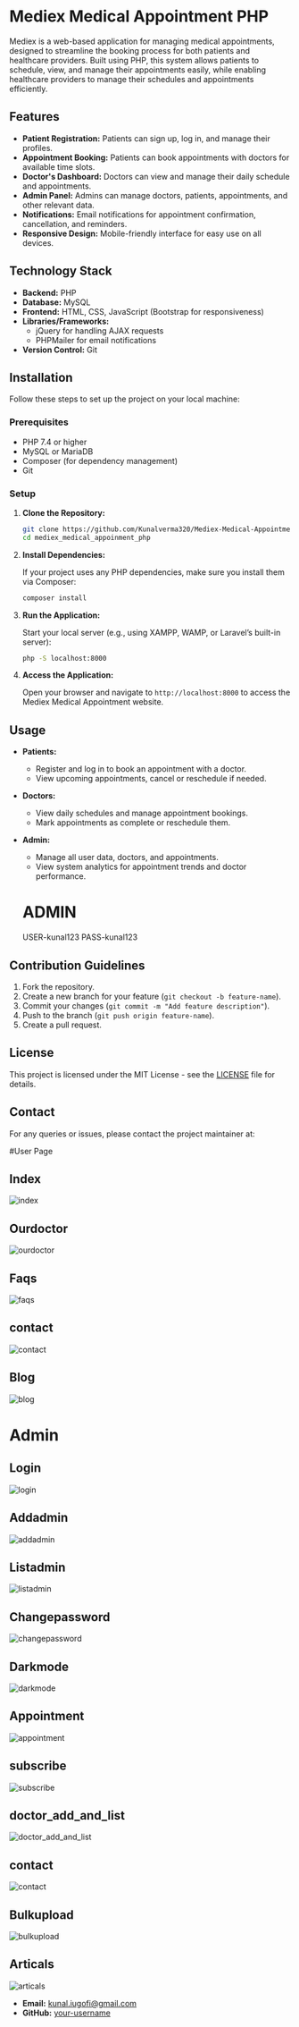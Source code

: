 # Mediex Medical Appointment PHP

Mediex is a web-based application for managing medical appointments, designed to streamline the booking process for both patients and healthcare providers. Built using PHP, this system allows patients to schedule, view, and manage their appointments easily, while enabling healthcare providers to manage their schedules and appointments efficiently.

## Features

- **Patient Registration:** Patients can sign up, log in, and manage their profiles.
- **Appointment Booking:** Patients can book appointments with doctors for available time slots.
- **Doctor's Dashboard:** Doctors can view and manage their daily schedule and appointments.
- **Admin Panel:** Admins can manage doctors, patients, appointments, and other relevant data.
- **Notifications:** Email notifications for appointment confirmation, cancellation, and reminders.
- **Responsive Design:** Mobile-friendly interface for easy use on all devices.

## Technology Stack

- **Backend:** PHP
- **Database:** MySQL
- **Frontend:** HTML, CSS, JavaScript (Bootstrap for responsiveness)
- **Libraries/Frameworks:** 
    - jQuery for handling AJAX requests
    - PHPMailer for email notifications
- **Version Control:** Git

## Installation

Follow these steps to set up the project on your local machine:

### Prerequisites

- PHP 7.4 or higher
- MySQL or MariaDB
- Composer (for dependency management)
- Git

### Setup

1. **Clone the Repository:**

    ```bash
    git clone https://github.com/Kunalverma320/Mediex-Medical-Appointment-PHP.git
    cd mediex_medical_appoinment_php
    ```

2. **Install Dependencies:**

    If your project uses any PHP dependencies, make sure you install them via Composer:

    ```bash
    composer install


3. **Run the Application:**

    Start your local server (e.g., using XAMPP, WAMP, or Laravel’s built-in server):

    ```bash
    php -S localhost:8000
    ```

6. **Access the Application:**

    Open your browser and navigate to `http://localhost:8000` to access the Mediex Medical Appointment website.

## Usage

- **Patients:** 
    - Register and log in to book an appointment with a doctor.
    - View upcoming appointments, cancel or reschedule if needed.

- **Doctors:** 
    - View daily schedules and manage appointment bookings.
    - Mark appointments as complete or reschedule them.

- **Admin:**
    - Manage all user data, doctors, and appointments.
    - View system analytics for appointment trends and doctor performance.
 
  # ADMIN
  USER-kunal123
  PASS-kunal123


## Contribution Guidelines

1. Fork the repository.
2. Create a new branch for your feature (`git checkout -b feature-name`).
3. Commit your changes (`git commit -m "Add feature description"`).
4. Push to the branch (`git push origin feature-name`).
5. Create a pull request.

## License

This project is licensed under the MIT License - see the [LICENSE](LICENSE) file for details.

## Contact

For any queries or issues, please contact the project maintainer at:


#User Page
## Index
![index](https://github.com/user-attachments/assets/353425e8-b6e0-4175-95ba-8a415388ac20)

## Ourdoctor
![ourdoctor](https://github.com/user-attachments/assets/ff9c5bd0-72ea-4c5b-ba0e-66426d3d5fd9)


## Faqs
![faqs](https://github.com/user-attachments/assets/e8345621-fc96-4c55-a1ca-cfb0f098672e)

## contact
![contact](https://github.com/user-attachments/assets/ef4d1546-aef2-4a3e-a368-b4dab50a62db)


## Blog
![blog](https://github.com/user-attachments/assets/d6f5b75a-6ca7-42ac-b261-310560b7fb95)



# Admin

## Login
![login](https://github.com/user-attachments/assets/95e60658-4d30-4bb0-805e-5f1a9c6bf856)

## Addadmin
![addadmin](https://github.com/user-attachments/assets/4599b6ad-2521-4adf-be51-8cf46f925b61)

## Listadmin
![listadmin](https://github.com/user-attachments/assets/eff3f0fd-3310-48f4-968d-eb14d9bf7791)


## Changepassword
![changepassword](https://github.com/user-attachments/assets/62cf882b-9c99-4d0d-99f2-4ed6a0c7c899)

## Darkmode
![darkmode](https://github.com/user-attachments/assets/a6867625-0e75-43d0-a300-f29fa44e82ed)



## Appointment
![appointment](https://github.com/user-attachments/assets/6db30d9c-1f67-4409-8976-f278c0f822dd)

## subscribe
![subscribe](https://github.com/user-attachments/assets/de78efbc-8bfd-4dec-95bb-8f9ae9e7d3f9)

## doctor_add_and_list
![doctor_add_and_list](https://github.com/user-attachments/assets/0a8d9f6c-b26d-40e0-98ac-5023926bf5d9)


## contact
![contact](https://github.com/user-attachments/assets/b3f46f8d-f34c-433b-8147-476fbbbf71df)

## Bulkupload
![bulkupload](https://github.com/user-attachments/assets/0e4d42a0-124f-484b-9e2d-4639e8d74824)

## Articals
![articals](https://github.com/user-attachments/assets/4a48c40d-9404-4220-b7a3-130073c01bf0)




- **Email:** kunal.iugofi@gmail.com
- **GitHub:** [your-username](https://github.com/KUNALVERMA320)


